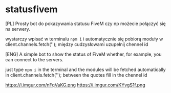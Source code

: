 # statusfivem
[PL]
Prosty bot do pokazywania statusu FiveM czy np możecie połączyć się na serwery.

wystarczy wpisać w terminalu ```npm i``` i automatycznie się pobiorą moduły
w client.channels.fetch(''); między cudzysłowami uzupełnij chennel id



[ENG]
A simple bot to show the status of FiveM whether, for example, you can connect to the servers.

just type ``npm i`` in the terminal and the modules will be fetched automatically
in client.channels.fetch(''); between the quotes fill in the chennel id

https://i.imgur.com/nFqVaKG.png
https://i.imgur.com/KYvgS1f.png
